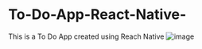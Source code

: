 # To-Do-App-React-Native-
This is a To Do App created using Reach Native
![image](https://github.com/Mskhanna/To-Do-App-React-Native-/assets/70904423/11ef79dd-b818-4175-bd6f-43b3e1af7281)
